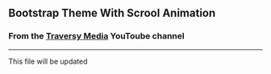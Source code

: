 ## Bootstrap Theme With Scrool Animation
### From the [Traversy Media](https://www.youtube.com/channel/UC29ju8bIPH5as8OGnQzwJyA) YouToube channel
---

This file will be updated